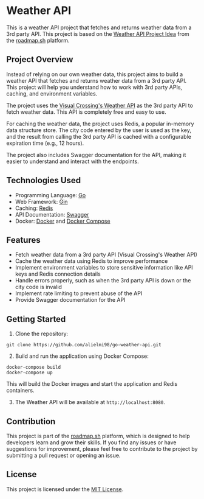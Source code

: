 # Weather API

This is a weather API project that fetches and returns weather data from a 3rd party API. This project is based on the [Weather API Project Idea](https://roadmap.sh/projects/weather-api-wrapper-service) from the [roadmap.sh](https://roadmap.sh) platform.

## Project Overview

Instead of relying on our own weather data, this project aims to build a weather API that fetches and returns weather data from a 3rd party API. This project will help you understand how to work with 3rd party APIs, caching, and environment variables.

The project uses the [Visual Crossing's Weather API](https://www.visualcrossing.com/weather-api) as the 3rd party API to fetch weather data. This API is completely free and easy to use.

For caching the weather data, the project uses Redis, a popular in-memory data structure store. The city code entered by the user is used as the key, and the result from calling the 3rd party API is cached with a configurable expiration time (e.g., 12 hours).

The project also includes Swagger documentation for the API, making it easier to understand and interact with the endpoints.

## Technologies Used

- Programming Language: [Go](https://golang.org/)
- Web Framework: [Gin](https://github.com/gin-gonic/gin)
- Caching: [Redis](https://redis.io/)
- API Documentation: [Swagger](https://swagger.io/)
- Docker: [Docker](https://www.docker.com/) and [Docker Compose](https://docs.docker.com/compose/)

## Features

- Fetch weather data from a 3rd party API (Visual Crossing's Weather API)
- Cache the weather data using Redis to improve performance
- Implement environment variables to store sensitive information like API keys and Redis connection details
- Handle errors properly, such as when the 3rd party API is down or the city code is invalid
- Implement rate limiting to prevent abuse of the API
- Provide Swagger documentation for the API

## Getting Started

1. Clone the repository:

```
git clone https://github.com/alielmi98/go-weather-api.git
```

2. Build and run the application using Docker Compose:

```
docker-compose build
docker-compose up
```

This will build the Docker images and start the application and Redis containers.

3. The Weather API will be available at `http://localhost:8080`.

## Contribution

This project is part of the [roadmap.sh](https://roadmap.sh) platform, which is designed to help developers learn and grow their skills. If you find any issues or have suggestions for improvement, please feel free to contribute to the project by submitting a pull request or opening an issue.

## License

This project is licensed under the [MIT License](LICENSE).